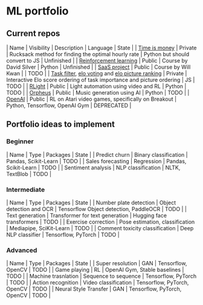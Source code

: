# ML portfolio
## Current repos

| Name | Visibility | Description | Language | State |
| [Time is money](https://github.com/csongorpilinszkinagy/time-is-money) | Private | Rucksack method for finding the optimal hourly rate | Python but should convert to JS | Unfinished |
| [Reinforcement learning](https://github.com/csongorpilinszkinagy/reinforcement-learning) | Public | Course by David Silver | Python | Unfinished |
| [SaaS project](https://github.com/csongorpilinszkinagy/saas-project) | Public | Course by Will Kwan | | TODO |
| [Task filter](https://github.com/csongorpilinszkinagy/task-filter), [elo voting](https://github.com/csongorpilinszkinagy/elo_voting) and [elo picture ranking](https://github.com/csongorpilinszkinagy/elo_picture_ranking) | Private | Interactive Elo score ordering of task importance and picture ordering | JS | TODO |
| [RLight](https://github.com/csongorpilinszkinagy/RLight) | Public | Light automation using video and RL | Python | TODO |
| [Orpheus](https://github.com/csongorpilinszkinagy/orpheus) | Public | Music generation using AI | Python | TODO |
| [OpenAI](https://github.com/csongorpilinszkinagy/OpenAI) | Public | RL on Atari video games, specifically on Breakout | Python, Tensorflow, OpenAI Gym | DEPRECATED |

## Portfolio ideas to implement
### Beginner

| Name | Type | Packages | State |
| Predict churn | Binary classification | Pandas, Scikit-Learn | TODO |
| Sales forecasting | Regression | Pandas, Scikit-Learn | TODO |
| Sentiment analysis | NLP classification | NLTK, TextBlob | TODO |

### Intermediate

| Name | Type | Packages | State |
| Number plate detection | Object detection and OCR | Tensorflow Object detection, PaddleOCR | TODO |
| Text generation | Transformer for text generation | Hugging face transformers | TODO |
| Exercise correction | Pose estimation, classification | Mediapipe, SciKit-Learn | TODO |
| Comment toxicity classification | Deep NLP classifier | Tensorflow, PyTorch | TODO |

### Advanced

| Name | Type | Packages | State |
| Super resolution | GAN | Tensorflow, OpenCV | TODO |
| Game playing | RL | OpenAI Gym, Stable baselines | TODO |
| Machine trasnlation | Sequence to sequence | Tensorflow, PyTorch | TODO |
| Action recognition | Video classification | Tensorflow, PyTorch, OpenCV | TODO |
| Neural Style Transfer | GAN | Tensorflow, PyTorch, OpenCV | TODO |
